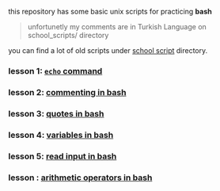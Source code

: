 this repository has some basic unix scripts for practicing **bash**

> unfortunetly my comments are in Turkish Language on school_scripts/ directory

you can find a lot of old scripts under [school script](school_scripts/) directory.

### lesson 1: [`echo` command](bash_tut/lesson1.md)

### lesson 2: [commenting in bash](bash_tut/lesson2.md)

### lesson 3: [quotes in bash](bash_tut/lesson3.md)

### lesson 4: [variables in bash](bash_tut/lesson4.md)

### lesson 5: [read input in bash](bash_tut/lesson5.md)

### lesson : [arithmetic operators in bash](bash_tut/lesson6.md)
